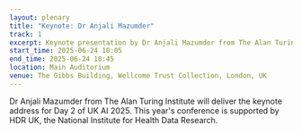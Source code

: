 ```yaml
---
layout: plenary
title: "Keynote: Dr Anjali Mazumder"
track: 1
excerpt: Keynote presentation by Dr Anjali Mazumder from The Alan Turing Institute
start_time: 2025-06-24 10:05
end_time: 2025-06-24 10:45
location: Main Auditorium
venue: The Gibbs Building, Wellcome Trust Collection, London, UK
---
```


Dr Anjali Mazumder from The Alan Turing Institute will deliver the keynote address for Day 2 of UK AI 2025. This year's conference is supported by HDR UK, the National Institute for Health Data Research. 
